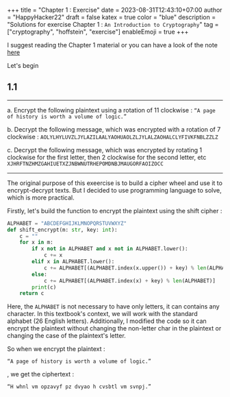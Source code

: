+++
title = "Chapter 1 : Exercise"
date = 2023-08-31T12:43:10+07:00
author = "HappyHacker22"
draft = false
katex = true
color = "blue"
description = "Solutions for exercise Chapter 1 : `An Introduction to Cryptography`"
tag = ["cryptography", "hoffstein", "exercise"]
enableEmoji = true
+++

I suggest reading the Chapter 1 material or you can have a look of the note [here](./../note/)

Let's begin

## 1.1 
---
a. Encrypt the following plaintext using a rotation of 11 clockwise : 
<span> `“A page of history is worth a volume of logic.”` </span>
   
b. Decrypt the following message, which was encrypted with a rotation of 7 clockwise :
<span> `AOLYLHYLUVZLJYLAZILAALYAOHUAOLZLJYLALZAOHALCLYFIVKFNBLZZLZ` </span>
   
c. Decrypt the following message, which was encrypted by rotating 1 clockwise for the first letter, then 2 clockwise for the second letter, etc
<span> `XJHRFTNZHMZGAHIUETXZJNBWNUTRHEPOMDNBJMAUGORFAOIZOCC` </span>  

---

The original purpose of this exeercise is to build a cipher wheel and use it to encrypt-decrypt texts. But I decided to use programming language to solve, which is more practical.

Firstly, let's build the function to encrypt the plaintext using the shift cipher :

```Python
ALPHABET = "ABCDEFGHIJKLMNOPQRSTUVWXYZ"
def shift_encrypt(m: str, key: int):
    c = ""
    for x in m:
        if x not in ALPHABET and x not in ALPHABET.lower():
            c += x
        elif x in ALPHABET.lower():
            c += ALPHABET[(ALPHABET.index(x.upper()) + key) % len(ALPHABET)].lower()
        else:
            c += ALPHABET[(ALPHABET.index(x) + key) % len(ALPHABET)]
        print(c)
    return c
```

Here, the `ALPHABET` is not necessary to have only letters, it can contains any character. In this textbook's context, we will work with the standard alphabet (26 English letters). Additionally, I modified the code so it can encrypt the plaintext without changing the non-letter char in the plaintext or changing the case of the plaintext's letter.

So when we encrypt the plaintext : 
```
“A page of history is worth a volume of logic.”
```
, we get the ciphertext : 
```
“H whnl vm opzavyf pz dvyao h cvsbtl vm svnpj.”
```


